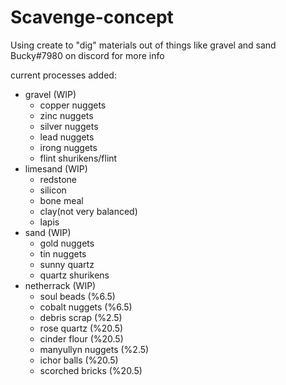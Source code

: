 # Scavenge-concept

Using create to "dig" materials out of things like gravel and sand
Bucky#7980 on discord for more info

current processes added:
-   gravel (WIP)
    - copper nuggets
    - zinc nuggets
    - silver nuggets
    - lead nuggets
    - irong nuggets
    - flint shurikens/flint
-   limesand (WIP)
    - redstone
    - silicon
    - bone meal
    - clay(not very balanced)
    - lapis
-   sand (WIP)
    - gold nuggets
    - tin nuggets
    - sunny quartz
    - quartz shurikens
-   netherrack (WIP)
    - soul beads (%6.5)
    - cobalt nuggets (%6.5)
    - debris scrap (%2.5)
    - rose quartz (%20.5)
    - cinder flour (%20.5)
    - manyullyn nuggets (%2.5)
    - ichor balls (%20.5)
    - scorched bricks (%20.5)